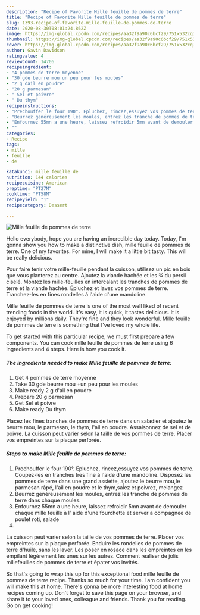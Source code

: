 ```yaml
---
description: "Recipe of Favorite Mille feuille de pommes de terre"
title: "Recipe of Favorite Mille feuille de pommes de terre"
slug: 1393-recipe-of-favorite-mille-feuille-de-pommes-de-terre
date: 2020-08-30T08:01:24.862Z
image: https://img-global.cpcdn.com/recipes/aa32f9a90c6bcf29/751x532cq70/mille-feuille-de-pommes-de-terre-photo-principale-de-la-recette.jpg
thumbnail: https://img-global.cpcdn.com/recipes/aa32f9a90c6bcf29/751x532cq70/mille-feuille-de-pommes-de-terre-photo-principale-de-la-recette.jpg
cover: https://img-global.cpcdn.com/recipes/aa32f9a90c6bcf29/751x532cq70/mille-feuille-de-pommes-de-terre-photo-principale-de-la-recette.jpg
author: Gavin Davidson
ratingvalue: 4
reviewcount: 14706
recipeingredient:
- "4 pommes de terre moyenne"
- "30 gde beurre mou un peu pour les moules"
- "2 g dail en poudre"
- "20 g parmesan"
- " Sel et poivre"
- " Du thym"
recipeinstructions:
- "Prechouffer le four 190°. Epluchez, rincez,essuyez vos pommes de terre. Coupez-les en tranches tres fine à l&#39;aide d&#39;une mandoline. Disposez les pommes de terre dans une grand assiette, ajoutez le beurre mou,le parmesan râpé, l&#39;ail en poudre et le thym,salez et poivrez, melangez"
- "Beurrez genéreusement les moules, entrez les tranche de pommes de terre dans chaque moules."
- "Enfournez 55mn a une heure, laissez refroidir 5mn avant de demouler chaque mille feuille à l&#39; aide d&#39;une fourchette et server a compagnee de poulet roti, salade"
- ""
categories:
- Recipe
tags:
- mille
- feuille
- de

katakunci: mille feuille de 
nutrition: 144 calories
recipecuisine: American
preptime: "PT27M"
cooktime: "PT58M"
recipeyield: "1"
recipecategory: Dessert

---
```



![Mille feuille de pommes de terre](https://img-global.cpcdn.com/recipes/aa32f9a90c6bcf29/751x532cq70/mille-feuille-de-pommes-de-terre-photo-principale-de-la-recette.jpg)

Hello everybody, hope you are having an incredible day today. Today, I'm gonna show you how to make a distinctive dish, mille feuille de pommes de terre. One of my favorites. For mine, I will make it a little bit tasty. This will be really delicious.

Pour faire tenir votre mille-feuille pendant la cuisson, utilisez un pic en bois que vous planterez au centre. Ajoutez la viande hachée et les ¾ du persil ciselé. Montez les mille-feuilles en intercalant les tranches de pommes de terre et la viande hachée. Épluchez et lavez vos pommes de terre. Tranchez-les en fines rondelles à l&#39;aide d&#39;une mandoline.

Mille feuille de pommes de terre is one of the most well liked of recent trending foods in the world. It's easy, it is quick, it tastes delicious. It is enjoyed by millions daily. They're fine and they look wonderful. Mille feuille de pommes de terre is something that I've loved my whole life.


To get started with this particular recipe, we must first prepare a few components. You can cook mille feuille de pommes de terre using 6 ingredients and 4 steps. Here is how you cook it.

<!--inarticleads1-->

##### The ingredients needed to make Mille feuille de pommes de terre:

1. Get 4 pommes de terre moyenne
1. Take 30 gde beurre mou +un peu pour les moules
1. Make ready 2 g d&#39;ail en poudre
1. Prepare 20 g parmesan
1. Get  Sel et poivre
1. Make ready  Du thym


Placez les fines tranches de pommes de terre dans un saladier et ajoutez le beurre mou, le parmesan, le thym, l&#39;ail en poudre. Assaisonnez de sel et de poivre. La cuisson peut varier selon la taille de vos pommes de terre. Placer vos empreintes sur la plaque perforée. 

<!--inarticleads2-->

##### Steps to make Mille feuille de pommes de terre:

1. Prechouffer le four 190°. Epluchez, rincez,essuyez vos pommes de terre. Coupez-les en tranches tres fine à l&#39;aide d&#39;une mandoline. Disposez les pommes de terre dans une grand assiette, ajoutez le beurre mou,le parmesan râpé, l&#39;ail en poudre et le thym,salez et poivrez, melangez
1. Beurrez genéreusement les moules, entrez les tranche de pommes de terre dans chaque moules.
1. Enfournez 55mn a une heure, laissez refroidir 5mn avant de demouler chaque mille feuille à l&#39; aide d&#39;une fourchette et server a compagnee de poulet roti, salade
1. 


La cuisson peut varier selon la taille de vos pommes de terre. Placer vos empreintes sur la plaque perforée. Enduire les rondelles de pommes de terre d&#39;huile, sans les laver. Les poser en rosace dans les empreintes en les empilant légèrement les unes sur les autres. Comment réaliser de jolis millefeuilles de pommes de terre et épater vos invités. 

So that's going to wrap this up for this exceptional food mille feuille de pommes de terre recipe. Thanks so much for your time. I am confident you will make this at home. There's gonna be more interesting food at home recipes coming up. Don't forget to save this page on your browser, and share it to your loved ones, colleague and friends. Thank you for reading. Go on get cooking!
